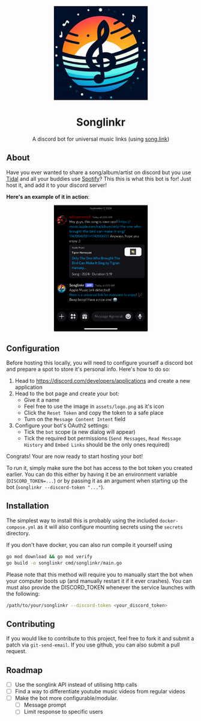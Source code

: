 <div align="center">
<img src="assets/logo.jpg" alt="Songlinkr logo" width=250px><br>
<h1>Songlinkr</h1>

A discord bot for universal music links (using [song.link][1])

</div>

## About

Have you ever wanted to share a song/album/artist on discord but you use
[Tidal][2] and all your buddies use [Spotify][3]? This this is what this bot
is for! Just host it, and add it to your discord server!

**Here's an example of it in action**:

<div align="center">
<img src="assets/demo.jpg" width=250px>
</div>

## Configuration

Before hosting this locally, you will need to configure yourself a discord bot
and prepare a spot to store it's personal info. Here's how to do so:

1. Head to https://discord.com/developers/applications and create a new
   application
2. Head to the bot page and create your bot:
   - Give it a name
   - Feel free to use the image in `assets/logo.png` as it's icon
   - Click the `Reset Token` and copy the token to a safe place
   - Turn on the `Message Content Intent` field
3. Configure your bot's OAuth2 settings:
   - Tick the `bot` scope (a new dialog will appear)
   - Tick the required bot permissions (`Send Messages`, `Read Message History` and
     `Embed Links` should be the only ones required)


Congrats! Your are now ready to start hosting your bot!

To run it, simply make sure the bot has access to the bot token you created earlier.
You can do this either by having it be an environment variable (`DISCORD_TOKEN=...`)
or by passing it as an argument when starting up the bot
(`songlinkr --discord-token "..."`).

## Installation

The simplest way to install this is probably using the included
`docker-compose.yml` as it will also configure mounting secrets
using the `secrets` directory.

If you don't have docker, you can also run compile it yourself using
```sh
go mod download && go mod verify
go build -o songlinkr cmd/songlinkr/main.go
```

Please note that this method will require you to manually start the bot
when your computer boots up (and manually restart it if it ever crashes).
You can must also provide the DISCORD_TOKEN whenever the service launches
with the following:
```sh
/path/to/your/songlinkr --discord-token <your_discord_token>
```

## Contributing

If you would like to contribute to this project, feel free to fork it and
submit a patch via `git-send-email`. If you use github, you can also submit a pull
request.

## Roadmap

- [ ] Use the songlink API instead of utilising http calls
- [ ] Find a way to differentiate youtube music videos from regular videos
- [ ] Make the bot more configurable/modular.
  - [ ] Message prompt
  - [ ] Limit response to specific users

[1]:https://song.link
[2]:https://tidal.com
[3]:https://spotify.com
[4]:https://go.dev
